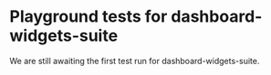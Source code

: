 # Playground tests for dashboard-widgets-suite
We are still awaiting the first test run for dashboard-widgets-suite.
